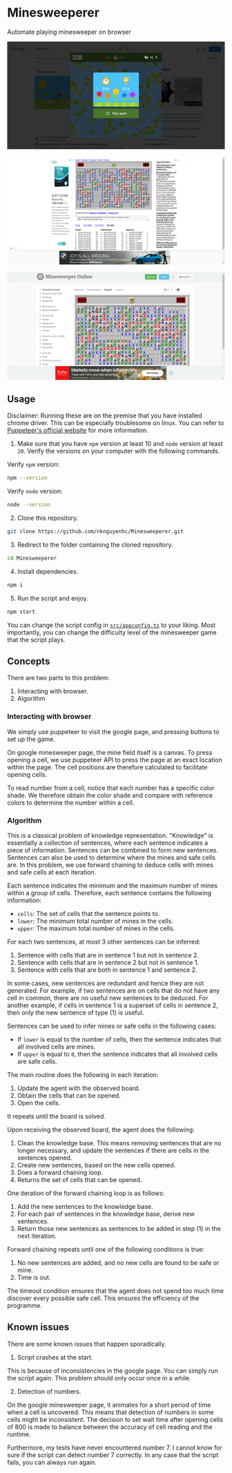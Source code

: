 # Minesweeperer
Automate playing minesweeper on browser

![google](./media/google.png)

![minesweeperonline](./media/minesweeperonline.png)

![minedot](./media/minedot.png)

## Usage

Disclaimer: Running these are on the premise that you have installed chrome driver. This can be especially troublesome on linux. You can refer to [Puppeteer's official website](https://pptr.dev/) for more information.

1. Make sure that you have `npm` version at least 10 and `node` version at least `20`. Verify the versions on your computer with the following commands.

Verify `npm` version:

```bash
npm --version
```

Verify `node` version:

```bash
node --version
```

2. Clone this repository.

```bash
git clone https://github.com/nknguyenhc/Minesweeperer.git
```

3. Redirect to the folder containing the cloned repository.

```bash
cd Minesweeperer
```

4. Install dependencies.

```bash
npm i
```

5. Run the script and enjoy.

```bash
npm start
```

You can change the script config in [`src/appconfig.ts`](./src/appconfig.ts) to your liking. Most importantly, you can change the difficulty level of the minesweeper game that the script plays.

## Concepts

There are two parts to this problem:

1. Interacting with browser.
2. Algorithm

### Interacting with browser

We simply use puppeteer to visit the google page, and pressing buttons to set up the game.

On google minesweeper page, the mine field itself is a canvas. To press opening a cell, we use puppeteer API to press the page at an exact location within the page. The cell positions are therefore calculated to facilitate opening cells.

To read number from a cell, notice that each number has a specific color shade. We therefore obtain the color shade and compare with reference colors to determine the number within a cell.

### Algorithm

This is a classical problem of knowledge representation. "Knowledge" is essentially a collection of sentences, where each sentence indicates a piece of information. Sentences can be combined to form new sentences. Sentences can also be used to determine where the mines and safe cells are. In this problem, we use forward chaining to deduce cells with mines and safe cells at each iteration.

Each sentence indicates the minimum and the maximum number of mines within a group of cells. Therefore, each sentence contains the following information:

* `cells`: The set of cells that the sentence points to.
* `lower`: The minimum total number of mines in the cells.
* `upper`: The maximum total number of mines in the cells.

For each two sentences, at most 3 other sentences can be inferred:

1. Sentence with cells that are in sentence 1 but not in sentence 2.
2. Sentence with cells that are in sentence 2 but not in sentence 1.
3. Sentence with cells that are both in sentence 1 and sentence 2.

In some cases, new sentences are redundant and hence they are not generated. For example, if two sentences are on cells that do not have any cell in common, there are no useful new sentences to be deduced. For another example, if cells in sentence 1 is a superset of cells in sentence 2, then only the new sentence of type (1) is useful.

Sentences can be used to infer mines or safe cells in the following cases:

* If `lower` is equal to the number of cells, then the sentence indicates that all involved cells are mines.
* If `upper` is equal to `0`, then the sentence indicates that all involved cells are safe cells.

The main routine does the following in each iteration:

1. Update the agent with the observed board.
2. Obtain the cells that can be opened.
3. Open the cells.

It repeats until the board is solved.

Upon receiving the observed board, the agent does the following:

1. Clean the knowledge base. This means removing sentences that are no longer necessary, and update the sentences if there are cells in the sentences opened.
2. Create new sentences, based on the new cells opened.
3. Does a forward chaining loop.
4. Returns the set of cells that can be opened.

One iteration of the forward chaining loop is as follows:

1. Add the new sentences to the knowledge base.
2. For each pair of sentences in the knowledge base, derive new sentences.
3. Return those new sentences as sentences to be added in step (1) in the next iteration.

Forward chaining repeats until one of the following conditions is true:

1. No new sentences are added, and no new cells are found to be safe or mine.
2. Time is out.

The timeout condition ensures that the agent does not spend too much time discover every possible safe cell. This ensures the efficiency of the programme.

## Known issues

There are some known issues that happen sporadically.

1. Script crashes at the start.

This is because of inconsistencies in the google page. You can simply run the script again. This problem should only occur once in a while.

2. Detection of numbers.

On the google minesweeper page, it animates for a short period of time when a cell is uncovered. This means that detection of numbers in some cells might be inconsistent. The decision to set wait time after opening cells of 800 is made to balance between the accuracy of cell reading and the runtime.

Furthermore, my tests have never encountered number 7. I cannot know for sure if the script can detect number 7 correctly. In any case that the script fails, you can always run again.
